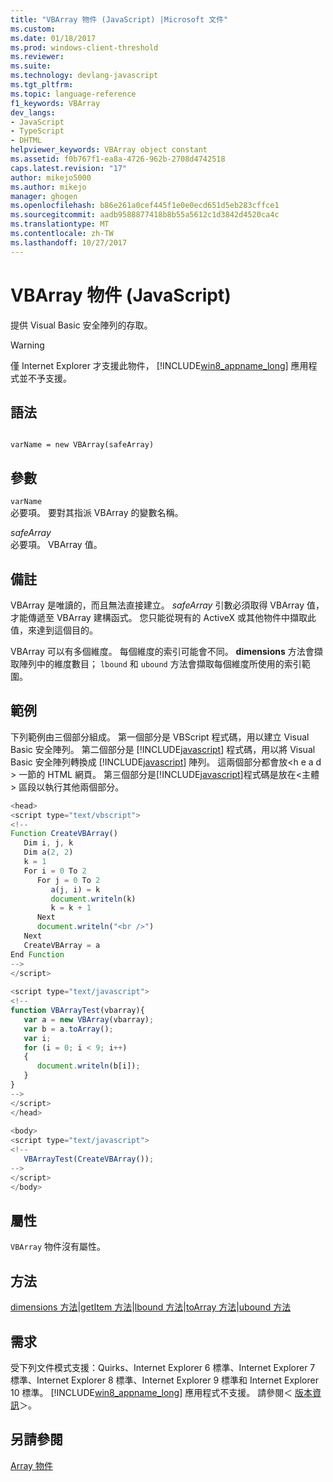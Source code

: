 ```yaml
---
title: "VBArray 物件 (JavaScript) |Microsoft 文件"
ms.custom: 
ms.date: 01/18/2017
ms.prod: windows-client-threshold
ms.reviewer: 
ms.suite: 
ms.technology: devlang-javascript
ms.tgt_pltfrm: 
ms.topic: language-reference
f1_keywords: VBArray
dev_langs:
- JavaScript
- TypeScript
- DHTML
helpviewer_keywords: VBArray object constant
ms.assetid: f0b767f1-ea8a-4726-962b-2708d4742518
caps.latest.revision: "17"
author: mikejo5000
ms.author: mikejo
manager: ghogen
ms.openlocfilehash: b86e261a0cef445f1e0e0ecd651d5eb283cffce1
ms.sourcegitcommit: aadb9588877418b8b55a5612c1d3842d4520ca4c
ms.translationtype: MT
ms.contentlocale: zh-TW
ms.lasthandoff: 10/27/2017
---
```

# <a name="vbarray-object-javascript"></a>VBArray 物件 (JavaScript)
提供 Visual Basic 安全陣列的存取。  
  
> [!WARNING]
>  僅 Internet Explorer 才支援此物件， [!INCLUDE[win8_appname_long](../../javascript/includes/win8-appname-long-md.md)] 應用程式並不予支援。  
  
## <a name="syntax"></a>語法  
  
```  
  
varName = new VBArray(safeArray)   
```  
  
## <a name="parameters"></a>參數  
 `varName`  
 必要項。 要對其指派 VBArray 的變數名稱。  
  
 *safeArray*  
 必要項。 VBArray 值。  
  
## <a name="remarks"></a>備註  
 VBArray 是唯讀的，而且無法直接建立。 *safeArray* 引數必須取得 VBArray 值，才能傳遞至 VBArray 建構函式。 您只能從現有的 ActiveX 或其他物件中擷取此值，來達到這個目的。  
  
 VBArray 可以有多個維度。 每個維度的索引可能會不同。 **dimensions** 方法會擷取陣列中的維度數目； `lbound` 和 `ubound` 方法會擷取每個維度所使用的索引範圍。  
  
## <a name="example"></a>範例  
 下列範例由三個部分組成。 第一個部分是 VBScript 程式碼，用以建立 Visual Basic 安全陣列。 第二個部分是 [!INCLUDE[javascript](../../javascript/includes/javascript-md.md)] 程式碼，用以將 Visual Basic 安全陣列轉換成 [!INCLUDE[javascript](../../javascript/includes/javascript-md.md)] 陣列。 這兩個部分都會放\<h e a d > 一節的 HTML 網頁。 第三個部分是[!INCLUDE[javascript](../../javascript/includes/javascript-md.md)]程式碼是放在\<主體 > 區段以執行其他兩個部分。  
  
```JavaScript  
<head>  
<script type="text/vbscript">  
<!--  
Function CreateVBArray()  
   Dim i, j, k  
   Dim a(2, 2)  
   k = 1  
   For i = 0 To 2  
      For j = 0 To 2  
         a(j, i) = k  
         document.writeln(k)  
         k = k + 1  
      Next  
      document.writeln("<br />")  
   Next  
   CreateVBArray = a  
End Function  
-->  
</script>  
  
<script type="text/javascript">  
<!--  
function VBArrayTest(vbarray){  
   var a = new VBArray(vbarray);  
   var b = a.toArray();  
   var i;  
   for (i = 0; i < 9; i++)   
   {  
      document.writeln(b[i]);  
   }  
}  
-->  
</script>  
</head>  
  
<body>  
<script type="text/javascript">  
<!--  
   VBArrayTest(CreateVBArray());  
-->  
</script>  
</body>  
```  
  
## <a name="properties"></a>屬性  
 `VBArray` 物件沒有屬性。  
  
## <a name="methods"></a>方法  
 [dimensions 方法](../../javascript/reference/dimensions-method-vbarray-javascript.md)&#124;[getItem 方法](../../javascript/reference/getitem-method-vbarray-javascript.md)&#124;[lbound 方法](../../javascript/reference/lbound-method-vbarray-javascript.md)&#124;[toArray 方法](../../javascript/reference/toarray-method-vbarray-javascript.md)&#124;[ubound 方法](../../javascript/reference/ubound-method-vbarray-javascript.md)  
  
## <a name="requirements"></a>需求  
 受下列文件模式支援：Quirks、Internet Explorer 6 標準、Internet Explorer 7 標準、Internet Explorer 8 標準、Internet Explorer 9 標準和 Internet Explorer 10 標準。 [!INCLUDE[win8_appname_long](../../javascript/includes/win8-appname-long-md.md)] 應用程式不支援。 請參閱＜ [版本資訊](../../javascript/reference/javascript-version-information.md)＞。  
  
## <a name="see-also"></a>另請參閱  
 [Array 物件](../../javascript/reference/array-object-javascript.md)